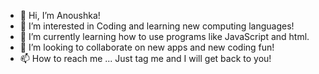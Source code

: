 - 👋 Hi, I’m Anoushka!
- 👀 I’m interested in Coding and learning new computing languages!
- 🌱 I’m currently learning how to use programs like JavaScript and html.
- 💞️ I’m looking to collaborate on new apps and new coding fun!
- 📫 How to reach me ... Just tag me and I will get back to you!
